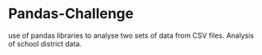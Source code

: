 # Pandas-Challenge
use of pandas libraries to analyse two sets of data from CSV files. Analysis of school district data.
